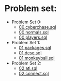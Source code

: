 # Problem set:
- Problem Set 0:
  - [00.cyberchase.sql](./00.cyberchase.sql)
  - [00.normals.sql](./00.normals.sql)
  - [00.players.sql](./00.players.sql)
- Problem Set 1:
  - [01.packages.sql](./01.packages.sql)
  - [01.dese.sql](./01.dese.sql)
  - [01.monkeyball.sql](./01.monkeyball.sql)
- Problem Set 2:
  - [02.atl.sql](./02.atl.sql)
  - [02.connect.sql](./02.connect.sql)

